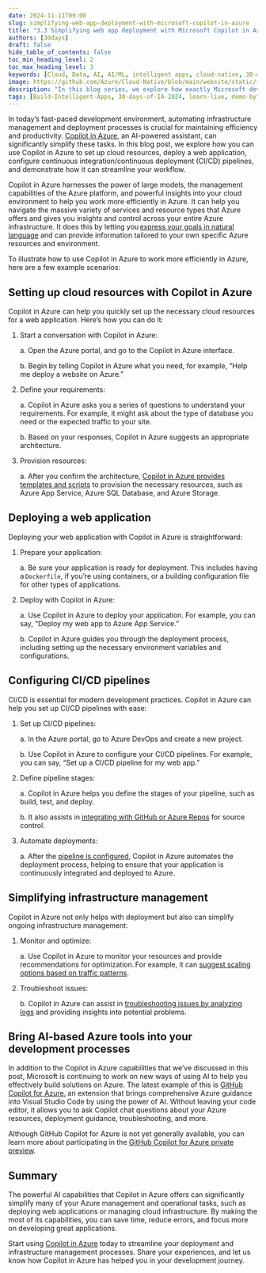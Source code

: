 ```yaml
---
date: 2024-11-11T09:00
slug: simplifying-web-app-deployment-with-microsoft-copilot-in-azure
title: "3.3 Simplifying web app deployment with Microsoft Copilot in Azure"
authors: [30days]
draft: false
hide_table_of_contents: false
toc_min_heading_level: 2
toc_max_heading_level: 3
keywords: [Cloud, Data, AI, AI/ML, intelligent apps, cloud-native, 30-days-2024, 30-days, enterprise apps, digital experiences, app modernization, serverless, ai apps]
image: https://github.com/Azure/Cloud-Native/blob/main/website/static/img/ogImage.png
description: "In this blog series, we explore how exactly Microsoft developer tools can improve DevEx." 
tags: [Build-Intelligent-Apps, 30-days-of-IA-2024, learn-live, demo-bytes, community-gallery, azure-kubernetes-service, azure-functions, azure-openai, azure-container-apps, azure-cosmos-db, github-copilot, github-codespaces, github-actions]
---
```


<head> 
  <meta property="og:url" content="https://azure.github.io/cloud-native/simplifying-web-app-deployment-with-microsoft-copilot-in-azure"/>
  <meta property="og:type" content="website"/>
  <meta property="og:title" content="**Build Intelligent Apps | AI Apps on Azure"/>
  <meta property="og:description" content="In this blog series, we explore how exactly Microsoft developer tools can improve DevEx."/>
  <meta property="og:image" content="https://github.com/Azure/Cloud-Native/blob/main/website/static/img/ogImage.png"/>
  <meta name="twitter:url" content="https://azure.github.io/Cloud-Native/simplifying-web-app-deployment-with-microsoft-copilot-in-azure" />
  <meta name="twitter:title" content="**Build Intelligent Apps | AI Apps on Azure" />
  <meta name="twitter:description" content="In this blog series, we explore how exactly Microsoft developer tools can improve DevEx." />
  <meta name="twitter:image" content="https://azure.github.io/Cloud-Native/img/ogImage.png" />
  <meta name="twitter:card" content="summary_large_image" />
  <meta name="twitter:creator" content="@devanshidiaries" />
  <link rel="canonical" href="https://azure.github.io/Cloud-Native/simplifying-web-app-deployment-with-microsoft-copilot-in-azure" />
</head>

<!-- End METADATA -->

In today’s fast-paced development environment, automating infrastructure management and deployment processes is crucial for maintaining efficiency and productivity. [Copilot in Azure](https://learn.microsoft.com/azure/copilot/overview?ocid=biafy25h1_30daysofia_webpage_azuremktg), an AI-powered assistant, can significantly simplify these tasks. In this blog post, we explore how you can use Copilot in Azure to set up cloud resources, deploy a web application, configure continuous integration/continuous deployment (CI/CD) pipelines, and demonstrate how it can streamline your workflow. 

Copilot in Azure harnesses the power of large models, the management capabilities of the Azure platform, and powerful insights into your cloud environment to help you work more efficiently in Azure. It can help you navigate the massive variety of services and resource types that Azure offers and gives you insights and control across your entire Azure infrastructure. It does this by letting you [express your goals in natural language](https://learn.microsoft.com/azure/copilot/write-effective-prompts?ocid=biafy25h1_30daysofia_webpage_azuremktg) and can provide information tailored to your own specific Azure resources and environment. 

To illustrate how to use Copilot in Azure to work more efficiently in Azure, here are a few example scenarios: 

## Setting up cloud resources with Copilot in Azure

Copilot in Azure can help you quickly set up the necessary cloud resources for a web application. Here’s how you can do it: 

1. Start a conversation with Copilot in Azure: 

    a. Open the Azure portal, and go to the Copilot in Azure interface. 

    b. Begin by telling Copilot in Azure what you need, for example, “Help me deploy a website on Azure.” 

2. Define your requirements: 

    a. Copilot in Azure asks you a series of questions to understand your requirements. For example, it might ask about the type of database you need or the expected traffic to your site. 

    b. Based on your responses, Copilot in Azure suggests an appropriate architecture. 

3. Provision resources: 

    a. After you confirm the architecture, [Copilot in Azure provides templates and scripts](https://learn.microsoft.com/azure/copilot/build-infrastructure-deploy-workloads?ocid=biafy25h1_30daysofia_webpage_azuremktg) to provision the necessary resources, such as Azure App Service, Azure SQL Database, and Azure Storage.  

## Deploying a web application

Deploying your web application with Copilot in Azure is straightforward: 

1. Prepare your application: 

    a. Be sure your application is ready for deployment. This includes having a ```Dockerfile```, if you’re using containers, or a building configuration file for other types of applications. 

2. Deploy with Copilot in Azure: 

    a. Use Copilot in Azure to deploy your application. For example, you can say, “Deploy my web app to Azure App Service.” 

    b. Copilot in Azure guides you through the deployment process, including setting up the necessary environment variables and configurations. 

## Configuring CI/CD pipelines

CI/CD is essential for modern development practices. Copilot in Azure can help you set up CI/CD pipelines with ease: 

1. Set up CI/CD pipelines: 

    a. In the Azure portal, go to Azure DevOps and create a new project. 

    b. Use Copilot in Azure to configure your CI/CD pipelines. For example, you can say, “Set up a CI/CD pipeline for my web app.” 

2. Define pipeline stages: 

    a. Copilot in Azure helps you define the stages of your pipeline, such as build, test, and deploy. 

    b. It also assists in [integrating with GitHub or Azure Repos](https://learn.microsoft.com/azure/devops/pipelines/architectures/devops-pipelines-baseline-architecture?view=azure-devops?ocid=biafy25h1_30daysofia_webpage_azuremktg) for source control. 

3. Automate deployments: 

    a. After the [pipeline is configured](https://opensource.microsoft.com/blog/2018/11/27/tutorial-azure-devops-setup-cicd-pipeline-kubernetes-docker-helm/?ocid=biafy25h1_30daysofia_webpage_azuremktg), Copilot in Azure automates the deployment process, helping to ensure that your application is continuously integrated and deployed to Azure. 

## Simplifying infrastructure management

Copilot in Azure not only helps with deployment but also can simplify ongoing infrastructure management: 

1. Monitor and optimize: 

    a. Use Copilot in Azure to monitor your resources and provide recommendations for optimization. For example, it can [suggest scaling options based on traffic patterns](https://learn.microsoft.com/azure/copilot/build-infrastructure-deploy-workloads?ocid=biafy25h1_30daysofia_webpage_azuremktg). 

2. Troubleshoot issues: 

    b. Copilot in Azure can assist in [troubleshooting issues by analyzing logs](https://learn.microsoft.com/microsoft-cloud/dev/copilot/overview?ocid=biafy25h1_30daysofia_webpage_azuremktg) and providing insights into potential problems. 

## Bring AI-based Azure tools into your development processes

In addition to the Copilot in Azure capabilities that we’ve discussed in this post, Microsoft is continuing to work on new ways of using AI to help you effectively build solutions on Azure. The latest example of this is [GitHub Copilot for Azure](https://techcommunity.microsoft.com/t5/microsoft-developer-community/introducing-github-copilot-for-azure-your-cloud-coding-companion/ba-p/4127644?ocid=biafy25h1_30daysofia_webpage_azuremktg), an extension that brings comprehensive Azure guidance into Visual Studio Code by using the power of AI. Without leaving your code editor, it allows you to ask Copilot chat questions about your Azure resources, deployment guidance, troubleshooting, and more.  

Although GitHub Copilot for Azure is not yet generally available, you can learn more about participating in the [GitHub Copilot for Azure private preview](https://microsoft.qualtrics.com/jfe/form/SV_4OCHtDpnNfB1Meq?ocid=biafy25h1_30daysofia_webpage_azuremktg). 

## Summary

The powerful AI capabilities that Copilot in Azure offers can significantly simplify many of your Azure management and operational tasks, such as deploying web applications or managing cloud infrastructure. By making the most of its capabilities, you can save time, reduce errors, and focus more on developing great applications. 

Start using [Copilot in Azure](https://azure.microsoft.com/products/copilot?ocid=biafy25h1_30daysofia_webpage_azuremktg) today to streamline your deployment and infrastructure management processes. Share your experiences, and let us know how Copilot in Azure has helped you in your development journey. 